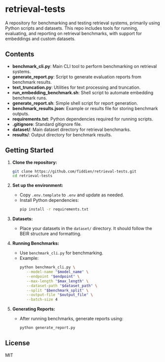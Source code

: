 # retrieval-tests

A repository for benchmarking and testing retrieval systems, primarily using Python scripts and datasets. This repo includes tools for running, evaluating, and reporting on retrieval benchmarks, with support for embeddings and custom datasets.

## Contents

- **benchmark_cli.py**: Main CLI tool to perform benchmarking on retrieval systems.
- **generate_report.py**: Script to generate evaluation reports from benchmark results.
- **text_truncation.py**: Utilities for text processing and truncation.
- **run_embedding_benchmark.sh**: Shell script to automate embedding benchmark runs.
- **generate_report.sh**: Simple shell script for report generation.
- **benchmark_results.json**: Example or results file for storing benchmark outputs.
- **requirements.txt**: Python dependencies required for running scripts.
- **.gitignore**: Standard gitignore file.
- **dataset/**: Main dataset directory for retrieval benchmarks.
- **results/**: Output directory for benchmark results.

## Getting Started

1. **Clone the repository:**
   ```bash
   git clone https://github.com/fiddien/retrieval-tests.git
   cd retrieval-tests
   ```

2. **Set up the environment:**
   - Copy `.env.template` to `.env` and update as needed.
   - Install Python dependencies:
     ```bash
     pip install -r requirements.txt
     ```

3. **Datasets:**
   - Place your datasets in the `dataset/` directory. It should follow the BEIR structure and formatting.

4. **Running Benchmarks:**
   - Use `benchmark_cli.py` for benchmarking.
   - Example:
     ```bash
     python benchmark_cli.py \
        --model-name "$model_name" \
        --endpoint "$endpoint" \
        --max-length "$max_length" \
        --dataset-path "$dataset_path" \
        --split "$benchmark_split" \
        --output-file "$output_file" \
        --batch-size 4
     ```

5. **Generating Reports:**
   - After running benchmarks, generate reports using:
     ```bash
     python generate_report.py
     ```

## License

MIT
